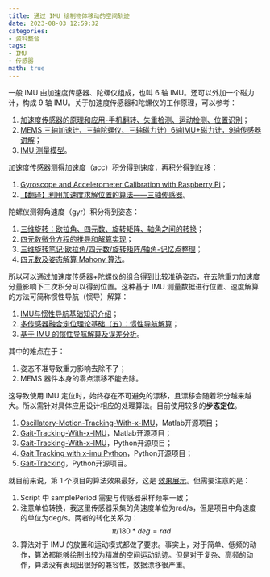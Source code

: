 ```yaml
---
title: 通过 IMU 绘制物体移动的空间轨迹
date: 2023-08-03 12:59:32
categories:
- 资料整合
tags:
- IMU
- 传感器
math: true
---
```


一般 IMU 由加速度传感器、陀螺仪组成，也叫 6 轴 IMU。还可以外加一个磁力计，构成 9 轴 IMU。关于加速度传感器和陀螺仪的工作原理，可以参考：

1. [加速度传感器的原理和应用-手机翻转、失重检测、运动检测、位置识别](https://blog.csdn.net/yueqian_scut/article/details/50708073)；
2. [MEMS 三轴加速计、三轴陀螺仪、三轴磁力计）6轴IMU+磁力计，9轴传感器讲解](https://blog.csdn.net/KYJL888/article/details/112802532)；
3. [IMU 测量模型](https://xiaotaoguo.com/p/imu-model/)。

加速度传感器测得加速度（acc）积分得到速度，再积分得到位移：

1. [Gyroscope and Accelerometer Calibration with Raspberry Pi](https://makersportal.com/blog/calibration-of-an-inertial-measurement-unit-imu-with-raspberry-pi-part-ii)；
2. [【翻译】利用加速度求解位置的算法——三轴传感器](https://www.cnblogs.com/cposture/p/4378922.html)。

陀螺仪测得角速度（gyr）积分得到姿态：

1. [三维旋转：欧拉角、四元数、旋转矩阵、轴角之间的转换](https://zhuanlan.zhihu.com/p/45404840)；
2. [四元数微分方程的推导和解算实现](https://zhuanlan.zhihu.com/p/103623879)；
3. [三维旋转笔记:欧拉角/四元数/旋转矩阵/轴角-记忆点整理](https://www.zhoulujun.cn/html/theory/Mathematics/Geometry/8149.html)；
4. [四元数及姿态解算 Mahony 算法](https://www.cnblogs.com/TIANHUAHUA/p/8031606.html)。

所以可以通过加速度传感器+陀螺仪的组合得到比较准确姿态，在去除重力加速度分量影响下二次积分可以得到位置。这种基于 IMU 测量数据进行位置、速度解算的方法可简称惯性导航（惯导）解算：

1. [IMU与惯性导航基础知识介绍](https://zhaoxuhui.top/blog/2022/02/11/basic-notes-on-imu-and-inertial-navigation.html#32-mems加速度计的误差特性)；
2. [多传感器融合定位理论基础（五）：惯性导航解算](https://zhuanlan.zhihu.com/p/131342530)；
3. [基于 IMU 的惯性导航解算及误差分析](https://xiaotaoguo.com/p/imu-pose-update/)。

其中的难点在于：

1. 姿态不准导致重力影响去除不了；
2. MEMS 器件本身的零点漂移不能去除。

这导致使用 IMU 定位时，始终存在不可避免的漂移，且漂移会随着积分越来越大。所以需针对具体应用设计相应的处理算法。目前使用较多的**步态定位**。

1. [Oscillatory-Motion-Tracking-With-x-IMU](https://github.com/xioTechnologies/Oscillatory-Motion-Tracking-With-x-IMU)，Matlab开源项目；
2. [Gait-Tracking-With-x-IMU](https://github.com/xioTechnologies/Gait-Tracking-With-x-IMU)，Matlab开源项目；
3. [Gait-Tracking-With-x-IMU](https://github.com/italogsfernandes/Gait-Tracking-With-x-IMU)，Python开源项目；
4. [Gait Tracking with x-imu Python](https://github.com/daehwa/Gait-Tracking-With-x-IMU-Python)，Python开源项目；
5. [Gait-Tracking](https://github.com/xioTechnologies/Gait-Tracking)，Python开源项目。

就目前来说，第 1 个项目的算法效果最好，这是 [效果展示](https://www.zhihu.com/zvideo/1361803858457579522)。但需要注意的是：

1. Script 中 samplePeriod 需要与传感器采样频率一致；
2. 注意单位转换，我这里传感器采集的角速度单位为rad/s，但是项目中角速度的单位为deg/s。两者的转化关系为：
   $$
   π/180*deg = rad
   $$
3. 算法对于 IMU 的放置和运动模式都做了要求。事实上，对于简单、低频的动作，算法都能够绘制出较为精准的空间运动轨迹。但是对于复杂、高频的动作，算法没有表现出很好的兼容性，数据漂移很严重。
